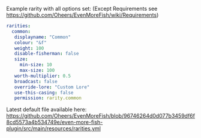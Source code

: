 Example rarity with all options set: (Except Requirements see https://github.com/Oheers/EvenMoreFish/wiki/Requirements)
```yaml
rarities:
  common:
   displayname: "Common"
   colour: "&f"
   weight: 100
   disable-fisherman: false
   size:
     min-size: 10
     max-size: 100
   worth-multiplier: 0.5
   broadcast: false
   override-lore: "Custom Lore"
   use-this-casing: false
   permission: rarity.common
```

Latest default file available here: https://github.com/Oheers/EvenMoreFish/blob/96746264d0d077b3459df6f8cd5573a4b534749e/even-more-fish-plugin/src/main/resources/rarities.yml